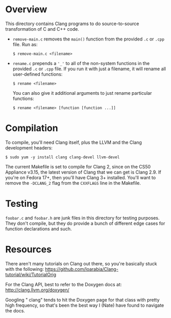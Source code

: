 Overview
========
This directory contains Clang programs to do source-to-source transformation of
C and C++ code.

*   `remove-main.c` removes the `main()` function from the provided `.c` or
    `.cpp` file. Run as:

        $ remove-main.c <filename>

*   `rename.c` prepends a `'_'` to all of the non-system functions in the
    provided `.c`  or `.cpp` file.  If you run it with just a filename, it will
    rename all user-defined functions:

        $ rename <filename>

    You can also give it additional arguments to just rename particular
    functions:

        $ rename <filename> [function [function ...]]

Compilation
===========
To compile, you'll need Clang itself, plus the LLVM and the Clang development
headers:

    $ sudo yum -y install clang clang-devel llvm-devel

The current Makefile is set to compile for Clang 2, since on the CS50 Appliance
v3.15, the latest version of Clang that we can get is Clang 2.9. If you're on
Fedora 17+, then you'll have Clang 3+ installed. You'll want to remove the
`-DCLANG_2` flag from the `CXXFLAGS` line in the Makefile.

Testing
=======
`foobar.c` and `foobar.h` are junk files in this directory for testing purposes.
They don't compile, but they do provide a bunch of different edge cases for
function declarations and such.

Resources
=========
There aren't many tutorials on Clang out there, so you're basically stuck with
the following:
https://github.com/loarabia/Clang-tutorial/wiki/TutorialOrig

For the Clang API, best to refer to the Doxygen docs at:
http://clang.llvm.org/doxygen/

Googling "<class name> clang" tends to hit the Doxygen page for that class with
pretty high frequency, so that's been the best way I (Nate) have found to
navigate the docs.